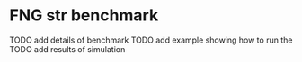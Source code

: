 # FNG str benchmark

TODO add details of benchmark
TODO add example showing how to run the 
TODO add results of simulation